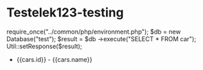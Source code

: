 # Testelek123-testing

require_once("../common/php/environment.php");
$db = new Database("test");
$result = $db ->execute("SELECT * FROM car");
Util::setResponse($result);

<body ng-app="app" ng-controller="appController">
<ul ng-repeat="cars in car">
    <li>{{cars.id}} - {{cars.name}}</li>
</ul>


  <script src="../components/angular-js/1.8.2/js/angular.min.js"></script>
  <script src="../common/js/common-angular.js"></script>
  <script>
    angular.module('app', ["app.common"])
    .controller('appController', [
      "$scope",
      "http",
      ($scope,http) => {
        http.request('getData.php').then((request) =>{
        $scope.car = request;
        $scope.$applyAsync();
        }).catch((error)=>{
            console.log(error);
        })
      }
    ]);
